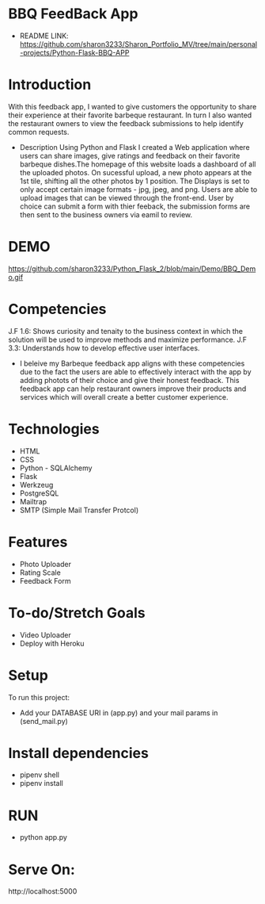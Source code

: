 # BBQ FeedBack App
* README LINK: https://github.com/sharon3233/Sharon_Portfolio_MV/tree/main/personal-projects/Python-Flask-BBQ-APP

# Introduction
With this feedback app, I wanted to give customers the opportunity to share their experience at their favorite barbeque restaurant. In turn I also wanted the restaurant owners to view the feedback submissions to help identify common requests. 

* Description
 Using Python and Flask I created a Web application where users can share images, give ratings and feedback on their favorite barbeque dishes.The homepage of this website loads a dashboard of all the uploaded photos. On sucessful upload, a new photo appears at the 1st tile, shifting all the other photos by 1 position.  The Displays is set to only accept certain image formats - jpg, jpeg, and png. Users are able to upload images that can be viewed through the front-end. User by choice can submit a form with thier feeback, the submission forms are then sent to the business owners via eamil to review. 

 # DEMO  
 https://github.com/sharon3233/Python_Flask_2/blob/main/Demo/BBQ_Demo.gif


 
# Competencies 
J.F 1.6: Shows curiosity and tenaity to the business context in which the solution will be used to improve methods and maximize performance. 
J.F 3.3: Understands how to develop effective user interfaces.

* I beleive my Barbeque feedback app aligns with these competencies due to the fact the users are able to effectively interact with the app by adding photots of their choice and give their honest feedback. This feedback app can help restaurant owners improve their products and services which will overall create a better customer experience. 





# Technologies 
 * HTML
 * CSS 
 * Python - SQLAlchemy
 * Flask
 * Werkzeug
 * PostgreSQL
 * Mailtrap
 * SMTP (Simple Mail Transfer Protcol) 

# Features
 * Photo Uploader 
 * Rating Scale 
 * Feedback Form 
 
# To-do/Stretch Goals
 * Video Uploader 
 * Deploy with Heroku 

# Setup 
 To run this project: 
 * Add your DATABASE URI in (app.py) and your mail params in (send_mail.py)
# Install dependencies 
 * pipenv shell 
 * pipenv install
# RUN 
 * python app.py
 
# Serve On:
http://localhost:5000


